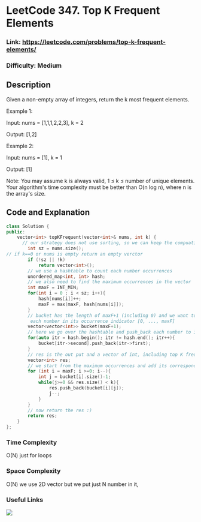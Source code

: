 # LeetCode 347. Top K Frequent Elements

### Link: https://leetcode.com/problems/top-k-frequent-elements/

### Difficulty: Medium

## Description

Given a non-empty array of integers, return the k most frequent elements.

Example 1:

Input: nums = [1,1,1,2,2,3], k = 2

Output: [1,2]

Example 2:

Input: nums = [1], k = 1

Output: [1]

Note:
You may assume k is always valid, 1 ≤ k ≤ number of unique elements.
Your algorithm's time complexity must be better than O(n log n), where n is the array's size.

## Code and Explanation

```cpp
class Solution {
public:
    vector<int> topKFrequent(vector<int>& nums, int k) {
      // our strategy does not use sorting, so we can keep the compuation less than O(N log N)
        int sz = nums.size();
// if k==0 or nums is empty return an empty verctor
        if (!sz || !k)
            return vector<int>();
        // we use a hashtable to count each number occurrences
        unordered_map<int, int> hash;
        // we also need to find the maximum occurrences in the vector
        int maxF = INT_MIN;
        for(int i = 0 ; i < sz; i++){
            hash[nums[i]]++;
            maxF = max(maxF, hash[nums[i]]);
        }
        // bucket has the length of maxF+1 (including 0) and we want to push \
         each number in its occurrence indicator [0, ..., maxF]
        vector<vector<int>> bucket(maxF+1);
        // here we go over the hashtable and push_back each number to its corresponding occurrence
        for(auto itr = hash.begin(); itr != hash.end(); itr++){
            bucket[itr->second].push_back(itr->first);
        }
        // res is the out put and a vector of int, including top K frequent numbers
        vector<int> res;
        // we start from the maximum occurrences and add its corresponding numbers till we get K numbers
        for (int i = maxF; i >=0; i--){
            int j = bucket[i].size()-1;
            while(j>=0 && res.size() < k){
                res.push_back(bucket[i][j]);
                j--;
            }
        }
        // now return the res :)
        return res;
    }
};
```

### Time Complexity
O(N) just for loops

### Space Complexity
O(N) we use 2D vector but we put just N number in it,

### Useful Links

[![](http://img.youtube.com/vi/EYFcQRwcqk0/0.jpg)](http://www.youtube.com/watch?v=EYFcQRwcqk0 "")
